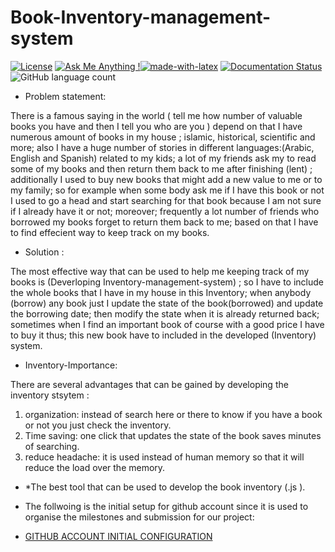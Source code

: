 # Book-Inventory-management-system
[![License](https://img.shields.io/badge/License-Apache%202.0-blue.svg)](https://opensource.org/licenses/Apache-2.0)  [![Ask Me Anything !](https://img.shields.io/badge/Ask%20me-anything-1abc9c.svg)](https://GitHub.com/Naereen/ama)[![made-with-latex](https://img.shields.io/badge/Made%20with-LaTeX-1f425f.svg)](https://www.latex-project.org/) [![Documentation Status](https://readthedocs.org/projects/ansicolortags/badge/?version=latest)](http://ansicolortags.readthedocs.io/?badge=latest) ![GitHub language count](https://img.shields.io/badge/Language-AngularJS-yellowgreen)


+ Problem statement:

There is a famous saying in the world ( tell me how number of valuable books you have and then I tell you who are you ) depend on that I have numerous amount of books in my house  ; islamic, historical, scientific and more; also I have a huge number of stories in different languages:(Arabic, English and Spanish) related to my kids; a lot of my friends ask my to read some of my books and then return them back to me after finishing (lent) ; additionally I used to buy new books that might add a new value to me or to my family; so for example when some body ask me if I have this book or not I used to go a head and start searching for that book because I am not sure if I already have it or not; moreover; frequently a lot number of friends who borrowed my books forget to return them back to me; based on that I have to find effecient way to keep track on my books.


+ Solution :

The most effective way that can be used to help me keeping track of my books is (Deverloping Inventory-management-system) ; so I have to include the whole books that I have in my house in this Inventory; when anybody (borrow) any book just I update the state of the book(borrowed) and update the borrowing date; then modify the state when it is already returned back; sometimes when I find an important book of course with a good price I have to buy it thus; this new book have to included in the developed (Inventory) system.

+ Inventory-Importance:

There are  several advantages that can be gained by developing the inventory stsytem :
1. organization: instead of search here or there to know if you have a book or not you just check the inventory.
2. Time saving: one click that updates the state of the book saves minutes of searching.
3. reduce headache: it is used instead of human memory so that it will reduce the load over the memory.


+ *The best tool that can be used to develop the book inventory (.js ).

+ The follwoing is the initial setup for github account since it is used to organise the milestones and submission for our project:
+ [GITHUB ACCOUNT INITIAL CONFIGURATION](https://github.com/khawla-banydomi/CC-exercises-repo/blob/main/notebook/objectives-agenda-with-pictures.md)

